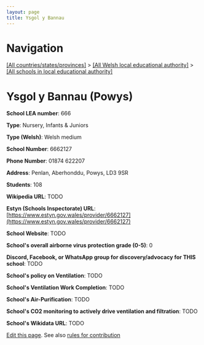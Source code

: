 ```yaml
---
layout: page
title: Ysgol y Bannau
---
```

# Navigation

[[All countries/states/provinces]](../../..) > [[All Welsh local educational authority]](../..) > [[All schools in local educational authority]](..)

# Ysgol y Bannau (Powys)

**School LEA number**: 666

**Type**: Nursery, Infants & Juniors

**Type (Welsh)**: Welsh medium

**School Number**: 6662127

**Phone Number**: 01874 622207

**Address**: Penlan, Aberhonddu, Powys, LD3 9SR

**Students**: 108

**Wikipedia URL**: TODO

**Estyn (Schools Inspectorate) URL**: [https://www.estyn.gov.wales/provider/6662127](https://www.estyn.gov.wales/provider/6662127)

**School Website**: TODO

**School's overall airborne virus protection grade (0-5)**: 0

**Discord, Facebook, or WhatsApp group for discovery/advocacy for THIS school**: TODO

**School's policy on Ventilation**: TODO

**School's Ventilation Work Completion**: TODO

**School's Air-Purification**: TODO

**School's CO2 monitoring to actively drive ventilation and filtration**: TODO

**School's Wikidata URL**: TODO




[Edit this page](https://github.com/ventilate-schools/Wales/edit/prif/./Powys/Ysgol_y_Bannau.md). See also [rules for contribution](../../../contribution-rules/)
